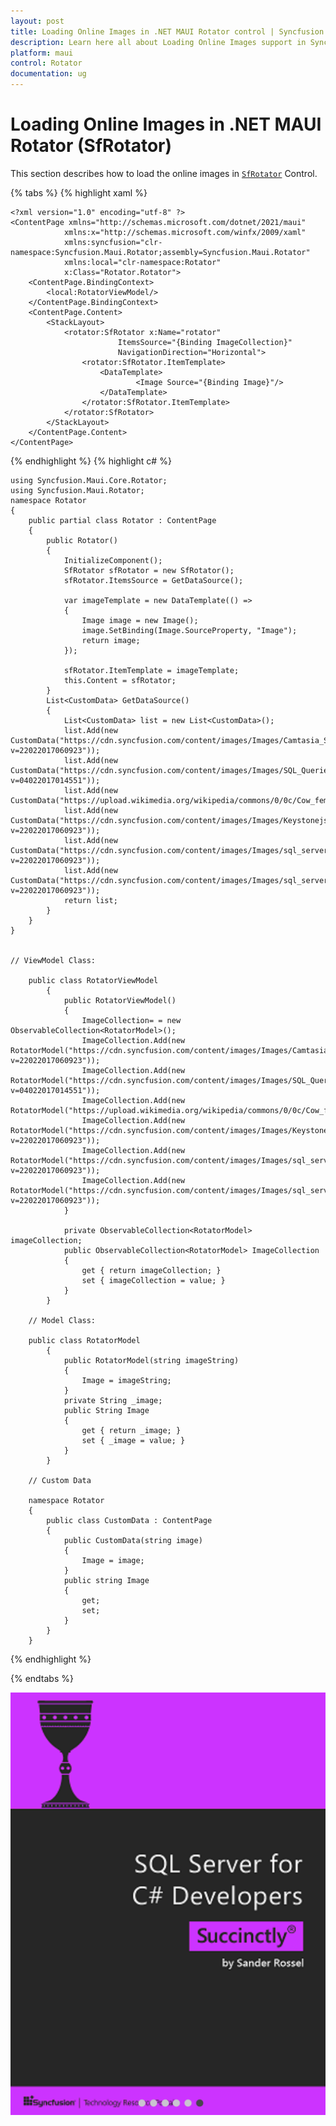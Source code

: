 ```yaml
---
layout: post
title: Loading Online Images in .NET MAUI Rotator control | Syncfusion
description: Learn here all about Loading Online Images support in Syncfusion .NET MAUI Rotator (SfRotator) control and more.
platform: maui 
control: Rotator 
documentation: ug
---
```


# Loading Online Images in .NET MAUI Rotator (SfRotator)

This section describes how to load the online images in [`SfRotator`](link) Control.

{% tabs %}
{% highlight xaml %}

    <?xml version="1.0" encoding="utf-8" ?>
    <ContentPage xmlns="http://schemas.microsoft.com/dotnet/2021/maui"
                xmlns:x="http://schemas.microsoft.com/winfx/2009/xaml"
                xmlns:syncfusion="clr-namespace:Syncfusion.Maui.Rotator;assembly=Syncfusion.Maui.Rotator"
                xmlns:local="clr-namespace:Rotator"
                x:Class="Rotator.Rotator">
        <ContentPage.BindingContext>
            <local:RotatorViewModel/>
        </ContentPage.BindingContext>
        <ContentPage.Content>
            <StackLayout>
                <rotator:SfRotator x:Name="rotator" 
                            ItemsSource="{Binding ImageCollection}" 
                            NavigationDirection="Horizontal">
                    <rotator:SfRotator.ItemTemplate>
                        <DataTemplate>
                                <Image Source="{Binding Image}"/>
                        </DataTemplate>
                    </rotator:SfRotator.ItemTemplate>
                </rotator:SfRotator>
            </StackLayout>
        </ContentPage.Content>
    </ContentPage>

{% endhighlight %}
{% highlight c# %}

    using Syncfusion.Maui.Core.Rotator;
    using Syncfusion.Maui.Rotator;
    namespace Rotator
    {
        public partial class Rotator : ContentPage
        {
            public Rotator()
            {
                InitializeComponent();
                SfRotator sfRotator = new SfRotator();
                sfRotator.ItemsSource = GetDataSource();

                var imageTemplate = new DataTemplate(() =>
                {
                    Image image = new Image();
                    image.SetBinding(Image.SourceProperty, "Image");
                    return image;
                });

                sfRotator.ItemTemplate = imageTemplate;
                this.Content = sfRotator;
            }
            List<CustomData> GetDataSource()
            {
                List<CustomData> list = new List<CustomData>();
                list.Add(new CustomData("https://cdn.syncfusion.com/content/images/Images/Camtasia_Succinctly.png?v=22022017060923"));
                list.Add(new CustomData("https://cdn.syncfusion.com/content/images/Images/SQL_Queries_Succinctly.png?v=04022017014551"));
                list.Add(new CustomData("https://upload.wikimedia.org/wikipedia/commons/0/0c/Cow_female_black_white.jpg"));
                list.Add(new CustomData("https://cdn.syncfusion.com/content/images/Images/Keystonejs_Succinctly.png?v=22022017060923"));
                list.Add(new CustomData("https://cdn.syncfusion.com/content/images/Images/sql_server_for_c_sharp_developers_succinctly_cover_img.png?v=22022017060923"));
                list.Add(new CustomData("https://cdn.syncfusion.com/content/images/Images/sql_server_for_c_sharp_developers_succinctly_cover_img.png?v=22022017060923"));
                return list;
            }
        }
    }


    // ViewModel Class:

        public class RotatorViewModel
            {
                public RotatorViewModel()
                {
                    ImageCollection= = new ObservableCollection<RotatorModel>();
                    ImageCollection.Add(new RotatorModel("https://cdn.syncfusion.com/content/images/Images/Camtasia_Succinctly.png?v=22022017060923"));
                    ImageCollection.Add(new RotatorModel("https://cdn.syncfusion.com/content/images/Images/SQL_Queries_Succinctly.png?v=04022017014551"));
                    ImageCollection.Add(new RotatorModel("https://upload.wikimedia.org/wikipedia/commons/0/0c/Cow_female_black_white.jpg"));
                    ImageCollection.Add(new RotatorModel("https://cdn.syncfusion.com/content/images/Images/Keystonejs_Succinctly.png?v=22022017060923"));
                    ImageCollection.Add(new RotatorModel("https://cdn.syncfusion.com/content/images/Images/sql_server_for_c_sharp_developers_succinctly_cover_img.png?v=22022017060923"));
                    ImageCollection.Add(new RotatorModel("https://cdn.syncfusion.com/content/images/Images/sql_server_for_c_sharp_developers_succinctly_cover_img.png?v=22022017060923"));
                }

                private ObservableCollection<RotatorModel> imageCollection;
                public ObservableCollection<RotatorModel> ImageCollection
                {
                    get { return imageCollection; }
                    set { imageCollection = value; }
                }
            }

        // Model Class:

        public class RotatorModel
            {
                public RotatorModel(string imageString)
                {
                    Image = imageString;
                }
                private String _image;
                public String Image
                {
                    get { return _image; }
                    set { _image = value; }
                }
            }

        // Custom Data 

        namespace Rotator
        {
            public class CustomData : ContentPage
            {
                public CustomData(string image)
                {
                    Image = image;
                }
                public string Image
                {
                    get;
                    set;
                }
            }
        }

{% endhighlight %}

{% endtabs %}

![Loading URL Image](images/URLImage.png)
